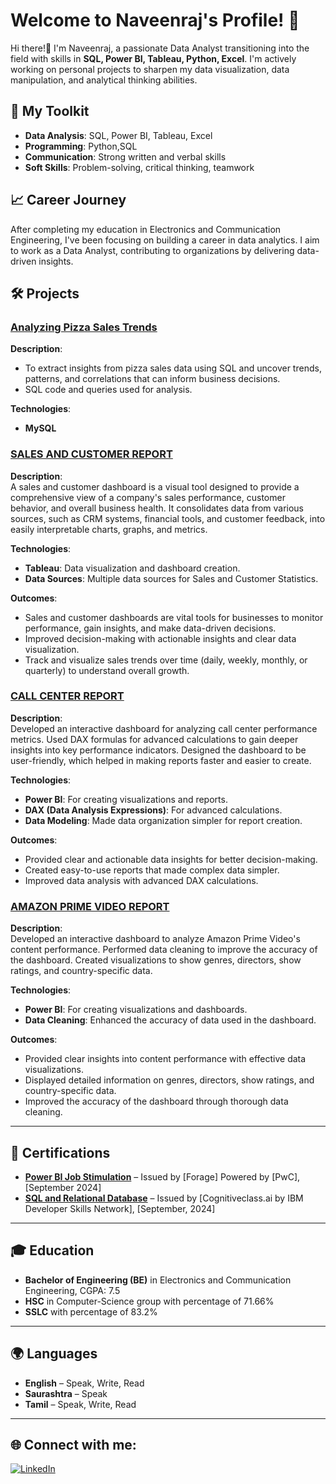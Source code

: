 # Welcome to Naveenraj's Profile! 👋

Hi there!👋 I'm Naveenraj, a passionate Data Analyst transitioning into the field with skills in **SQL, Power BI, Tableau, Python, Excel**. I'm actively working on personal projects to sharpen my data visualization, data manipulation, and analytical thinking abilities. 

## 🔧 My Toolkit
- **Data Analysis**: SQL, Power BI, Tableau, Excel
- **Programming**: Python,SQL
- **Communication**: Strong written and verbal skills
- **Soft Skills**: Problem-solving, critical thinking, teamwork

## 📈 Career Journey
After completing my education in Electronics and Communication Engineering, I've been focusing on building a career in data analytics. I aim to work as a Data Analyst, contributing to organizations by delivering data-driven insights.

## 🛠 Projects

### [Analyzing Pizza Sales Trends](https://github.com/NAVEENRAJ-2002/Analyzing-Pizza-Sales-Trends)
**Description**:  
* To extract insights from pizza sales data using SQL and uncover trends, patterns, and correlations that can inform business decisions.
* SQL code and queries used for analysis.

**Technologies**:  
- **MySQL**

### [SALES AND CUSTOMER REPORT](https://github.com/NAVEENRAJ-2002/SALES-AND-CUSTOMER-REPORT)
**Description**:  
A sales and customer dashboard is a visual tool designed to provide a comprehensive view of a company's sales performance, customer behavior, and overall business health. It consolidates data from various sources, such as CRM systems, financial tools, and customer feedback, into easily interpretable charts, graphs, and metrics.

**Technologies**:  
- **Tableau**: Data visualization and dashboard creation.
- **Data Sources**: Multiple data sources for Sales and Customer Statistics.
  
**Outcomes**:
- Sales and customer dashboards are vital tools for businesses to monitor performance, gain insights, and make data-driven decisions.
- Improved decision-making with actionable insights and clear data visualization.
- Track and visualize sales trends over time (daily, weekly, monthly, or quarterly) to understand overall growth.


### [CALL CENTER REPORT](https://github.com/NAVEENRAJ-2002/CALL-CENTER-REPORT)
**Description**:  
Developed an interactive dashboard for analyzing call center performance metrics. Used DAX formulas for advanced calculations to gain deeper insights into key performance indicators. Designed the dashboard to be user-friendly, which helped in making reports faster and easier to create.

**Technologies**:  
- **Power BI**: For creating visualizations and reports.
- **DAX (Data Analysis Expressions)**: For advanced calculations.
- **Data Modeling**: Made data organization simpler for report creation.

**Outcomes**:  
- Provided clear and actionable data insights for better decision-making.
- Created easy-to-use reports that made complex data simpler.
- Improved data analysis with advanced DAX calculations.

### [AMAZON PRIME VIDEO REPORT](https://github.com/NAVEENRAJ-2002/AMAZON-PRIME-VIDEO-REPORT)
**Description**:  
Developed an interactive dashboard to analyze Amazon Prime Video's content performance. Performed data cleaning to improve the accuracy of the dashboard. Created visualizations to show genres, directors, show ratings, and country-specific data.

**Technologies**:  
- **Power BI**: For creating visualizations and dashboards.
- **Data Cleaning**: Enhanced the accuracy of data used in the dashboard.

**Outcomes**:  
- Provided clear insights into content performance with effective data visualizations.
- Displayed detailed information on genres, directors, show ratings, and country-specific data.
- Improved the accuracy of the dashboard through thorough data cleaning.

---

## 📜 Certifications

- **[Power BI Job Stimulation](https://forage-uploads-prod.s3.amazonaws.com/completion-certificates/PwC%20Switzerland/a87GpgE6tiku7q3gu_PwC%20Switzerland_zArdkZtJX7b8dbqSS_1726069389046_completion_certificate.pdf)** – Issued by [Forage] Powered by [PwC], [September 2024]
- **[SQL and Relational Database](https://courses.cognitiveclass.ai/certificates/8901b48b7c854187ac07def8dd54fa69)** – Issued by [Cognitiveclass.ai by IBM Developer Skills Network], [September, 2024]

---


## 🎓 Education
- **Bachelor of Engineering (BE)** in Electronics and Communication Engineering, CGPA: 7.5
- **HSC** in Computer-Science group with percentage of 71.66%
- **SSLC** with percentage of 83.2%

---

## 🌍 Languages
- **English** – Speak, Write, Read
- **Saurashtra** – Speak
- **Tamil** – Speak, Write, Read
---

## 🌐 Connect with me:

[![LinkedIn](https://img.shields.io/badge/LinkedIn-%230077B5.svg?style=for-the-badge&logo=linkedin&logoColor=white)](https://www.linkedin.com/in/naveenraj-k-h-474370323/)

